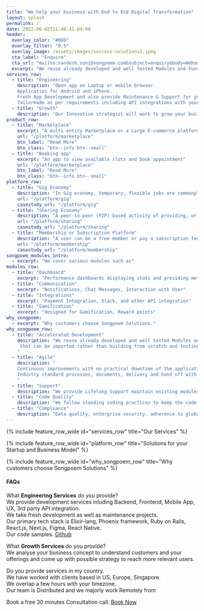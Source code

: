 ```yaml
---
title: "We help your business with End to End Digital Transformation"
layout: splash
permalink: /
date: 2022-06-02T11:48:41-04:00
header:
  overlay_color: "#000"
  overlay_filter: "0.5"
  overlay_image: /assets/images/success-solutions2.jpeg
  cta_label: "Enquire"
  cta_url: "mailto:sandesh.soni@songpoem.com&subject=enquiry&body=Wehomepage"
  excerpt: "We reuse already developed and well tested Modules and Functionalities, that can be imported rather than building from scratch and testing again."
services_row:
  - title: "Engineering"
    description: "Open app on Laptop or mobile browser.   
    Application for Android and iPhone.   
    Fresh App Development and also provide Maintenance & Support for your existing project.    
    Tailormade as per requirements including API integrations with your favourite app.   "
  - title: "Growth"
    description: "Our Innovative strategist will work to grow your business and revenue. Retain old customers longer and add new customers."
product_row:
  - title: "Marketplace"
    excerpt: "A multi entity Marketplace or a Large E-commerce platform"
    url: "/platform/marketplace"
    btn_label: "Read More"
    btn_class: "btn--info btn--small"
  - title: "Booking app"
    excerpt: "An app to view available slots and book appointment"
    url: "/platform/marketplace"
    btn_label: "Read More"
    btn_class: "btn--info btn--small"
platform_row:
  - title: "Gig Economy"
    description: "In Gig economy, temporary, flexible jobs are commonplace and companies tend to hire independent contractors and freelancers instead of full-time employees."
    url: "/platform/gig"
    casestudy_url: "/platform/gig"
  - title: "Sharing Economy"
    description: "A peer-to-peer (P2P) based activity of providing, or sharing access to goods and services, usually short term."
    url: "/platform/sharing"
    casestudy_url: "/platform/sharing"
  - title: "Membership or Subscription Platform"
    description: "A user can be a free member or pay a subscription fee to access premium services. The goal is to ensure member is using the platform for a long term."
    url: "/platform/membership"
    casestudy_url: "/platform/membership"
songpoem_modules_intro: 
  - excerpt: "We cover various modules such as"
modules_row:
  - title: "Dashboard"
    excerpt: "Performance dashboards displaying stats and providing metadata for further analytics."
  - title: "Communication"
    excerpt: "Notifications, Chat Messages, Interaction with User"
  - title: "Integrations"
    excerpt: "Payment Integration, Slack, and other API integration"
  - title: "Gamification"
    excerpt: "designed for Gamification, Reward points"
why_songpoem:
  - excerpt: "Why customers choose Songpoem Solutions."
why_songpoem_row:
  - title: "Accelerated Development"
    description: "We reuse already developed and well tested Modules and Functionalities,
     that can be imported rather than building from scratch and testing again.
    "
  - title: "Agile"
    description: "
    Continuous improvements with no practical downtime of the application.
    Industry standard processes, documents, delivery and hand off with play book.
    "
  - title: "Support"
    description: "We provide Lifelong Support maintain existing modules and future additions."
  - title: "Code Quality"
    description: "We follow standing coding practices to keep the code Clean and Modular. We write unit tests and integration tests and maintain maximum code coverage."
  - title: "Compliance"
    description: "Data quality, enterprise security, adherence to global compliances - whatever relevant to your area."
---
```

<!-- {% include feature_row id="intro" type="center" %} -->

{% include feature_row_wide id="services_row" title="Our Services" %}

{% include feature_row_wide id="platform_row" title="Solutions for your Startup and Business Model" %}

<!-- We reuse already developed and well tested Modules and Functionalities, that can be imported rather than building from scratch and testing again.
{% include feature_row id="modules_row" %} -->

<!-- Technologies we use
{% include feature_row id="technology_row" %} -->
{% include feature_row_wide id="why_songpoem_row" title="Why customers choose Songpoem Solutions" %}

#### FAQs

What **Engineering Services** do you provide?  
We provide development services inluding Backend, Frontend, Mobile App, UX, 3rd party API integration.  
We take fresh development as well as maintenance projects.  
Our primary tech stack is Elixir-lang, Phoenix framework, Ruby on Rails, React.js, Next.js, Figma, React Native.  
Our code samples. [Github](https://github.com/orgs/SongpoemSol/repositories)

What **Growth Services** do you provide?  
We analyse your business concept to understand customers and your offerings and come up with possible strategy to reach more relevant users.

Do you provide services in my country.  
We have worked with clients based in US, Europe, Singapore.  
We overlap a few hours with your timezone.  
Our team is Distributed and we majorly work Remotely from

Book a free 30 minutes Consultation call.  [Book Now](mailto:sandesh.soni@songpoem.com)
